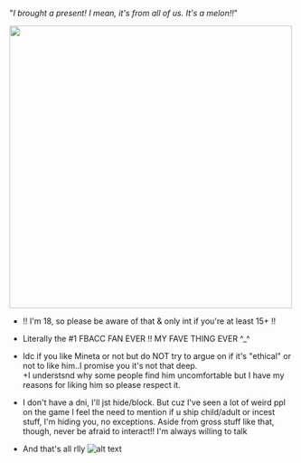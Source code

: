 "*I brought a present! I mean, it's from all of us. It's a melon!!*"

<img src="https://preview.redd.it/czrfj85rblz01.jpg?width=1080&crop=smart&auto=webp&s=26635ed31d021ab3d08ba7eb0673c72e78ac630e" width="500" />

- !! I'm 18, so please be aware of that & only int if you're at least 15+ !!
- Literally the #1 FBACC FAN EVER !! MY FAVE THING EVER ^_^ 
- Idc if you like Mineta or not but do NOT try to argue on if it's "ethical" or not to like him..I promise you it's not that deep.                                               
+I understsnd why some people find him uncomfortable but I have my reasons for liking him so please respect it.

- I don't have a dni, I'll jst hide/block. But cuz I've seen a lot of weird ppl on the game I feel the need to mention if u ship child/adult or incest stuff, I'm hiding you, no exceptions. Aside from gross stuff like that, though, never be afraid to interact!! I'm always willing to talk
- And that's all rlly 
![alt text](https://pbs.twimg.com/media/ESD2_GIUwAIfq-6.jpg)
